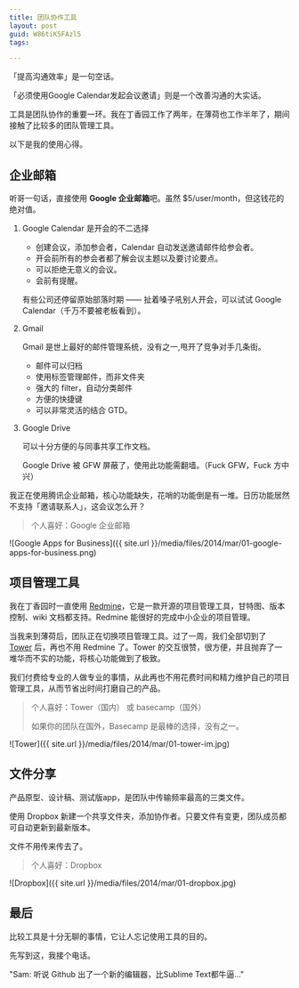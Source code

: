 ```yaml
---
title: 团队协作工具
layout: post
guid: W86tiK5FAzl5
tags:

---
```


「提高沟通效率」是一句空话。

「必须使用Google Calendar发起会议邀请」则是一个改善沟通的大实话。

工具是团队协作的重要一环。我在丁香园工作了两年，在薄荷也工作半年了，期间接触了比较多的团队管理工具。

以下是我的使用心得。

## 企业邮箱

听哥一句话，直接使用 **Google 企业邮箱**吧。虽然 $5/user/month，但这钱花的绝对值。

1. Google Calendar 是开会的不二选择
        
    * 创建会议，添加参会者，Calendar 自动发送邀请邮件给参会者。
    * 开会前所有的参会者都了解会议主题以及要讨论要点。
    * 可以拒绝无意义的会议。
    * 会前有提醒。
 
     有些公司还停留原始部落时期 —— 扯着嗓子吼别人开会，可以试试 Google Calendar（千万不要被老板看到）。
     
2. Gmail

    Gmail 是世上最好的邮件管理系统，没有之一,甩开了竞争对手几条街。
    
    * 邮件可以归档
    * 使用标签管理邮件，而非文件夹
    * 强大的 filter，自动分类邮件
    * 方便的快捷键
    * 可以非常灵活的结合 GTD。
     
3. Google Drive

    可以十分方便的与同事共享工作文档。
    
    Google Drive 被 GFW 屏蔽了，使用此功能需翻墙。（Fuck GFW，Fuck 方中兴）


我正在使用腾讯企业邮箱，核心功能缺失，花哨的功能倒是有一堆。日历功能居然不支持「邀请联系人」，这会议怎么开？

> 个人喜好：Google 企业邮箱

<span class="image-800">![Google Apps for Business]({{ site.url }}/media/files/2014/mar/01-google-apps-for-business.png)</span>

## 项目管理工具

我在丁香园时一直使用 [Redmine](http://www.redmine.org)，它是一款开源的项目管理工具，甘特图、版本控制、wiki 文档都支持。Redmine 能很好的完成中小企业的项目管理。

当我来到薄荷后，团队正在切换项目管理工具。过了一周，我们全部切到了 [Tower](https://tower.im) 后，再也不用 Redmine 了。Tower 的交互很赞，很方便，并且抛弃了一堆华而不实的功能，将核心功能做到了极致。

我们付费给专业的人做专业的事情，从此再也不用花费时间和精力维护自己的项目管理工具，从而节省出时间打磨自己的产品。


> 个人喜好：Tower（国内） 或 basecamp（国外）  
>
> 如果你的团队在国外，Basecamp 是最棒的选择，没有之一。

<span class="image-800">![Tower]({{ site.url }}/media/files/2014/mar/01-tower-im.jpg)</span>

## 文件分享

产品原型、设计稿、测试版app，是团队中传输频率最高的三类文件。

使用 Dropbox 新建一个共享文件夹，添加协作者。只要文件有变更，团队成员都可自动更新到最新版本。

文件不用传来传去了。

> 个人喜好：Dropbox

<span class="image-800">![Dropbox]({{ site.url }}/media/files/2014/mar/01-dropbox.jpg)</span>


## 最后

比较工具是十分无聊的事情，它让人忘记使用工具的目的。

先写到这，我接个电话。

"Sam: 听说 Github 出了一个新的编辑器，比Sublime Text都牛逼..."